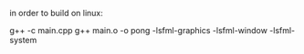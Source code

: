 in order to build on linux: 

g++ -c main.cpp
g++ main.o -o pong -lsfml-graphics -lsfml-window -lsfml-system
